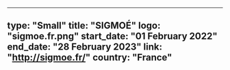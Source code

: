 
---
type: "Small"
title: "SIGMOÉ"
logo: "sigmoe.fr.png"
start_date: "01 February 2022"
end_date: "28 February 2023"
link: "http://sigmoe.fr/"
country: "France"
---
